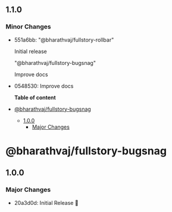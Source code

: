<!-- START doctoc generated TOC please keep comment here to allow auto update -->

## 1.1.0

### Minor Changes

- 551a6bb: "@bharathvaj/fullstory-rollbar"

  Initial release

  "@bharathvaj/fullstory-bugsnag"

  Improve docs

- 0548530: Improve docs

  <!-- DON'T EDIT THIS SECTION, INSTEAD RE-RUN doctoc TO UPDATE -->

  **Table of content**

- [@bharathvaj/fullstory-bugsnag](#bharathvajfullstory-bugsnag)
  - [1.0.0](#100)
    - [Major Changes](#major-changes)

<!-- END doctoc generated TOC please keep comment here to allow auto update -->

# @bharathvaj/fullstory-bugsnag

## 1.0.0

### Major Changes

- 20a3d0d: Initial Release 🎉
